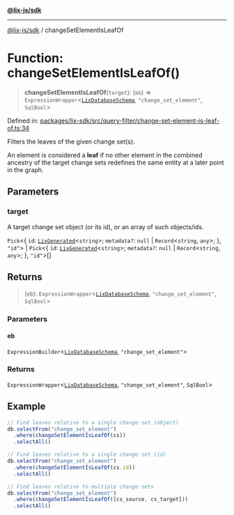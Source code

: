 [**@lix-js/sdk**](../README.md)

***

[@lix-js/sdk](../README.md) / changeSetElementIsLeafOf

# Function: changeSetElementIsLeafOf()

> **changeSetElementIsLeafOf**(`target`): (`eb`) => `ExpressionWrapper`\<[`LixDatabaseSchema`](../type-aliases/LixDatabaseSchema.md), `"change_set_element"`, `SqlBool`\>

Defined in: [packages/lix-sdk/src/query-filter/change-set-element-is-leaf-of.ts:34](https://github.com/opral/monorepo/blob/b744c06f94e2e95227e07cc6016002a653e430d8/packages/lix-sdk/src/query-filter/change-set-element-is-leaf-of.ts#L34)

Filters the leaves of the given change set(s).

An element is considered a **leaf** if no other element in the combined ancestry
of the target change sets redefines the same entity at a later point in the graph.

## Parameters

### target

A target change set object (or its id), or an array of such objects/ids.

`Pick`\<\{ `id`: [`LixGenerated`](../type-aliases/LixGenerated.md)\<`string`\>; `metadata?`: `null` \| `Record`\<`string`, `any`\>; \}, `"id"`\> | `Pick`\<\{ `id`: [`LixGenerated`](../type-aliases/LixGenerated.md)\<`string`\>; `metadata?`: `null` \| `Record`\<`string`, `any`\>; \}, `"id"`\>[]

## Returns

> (`eb`): `ExpressionWrapper`\<[`LixDatabaseSchema`](../type-aliases/LixDatabaseSchema.md), `"change_set_element"`, `SqlBool`\>

### Parameters

#### eb

`ExpressionBuilder`\<[`LixDatabaseSchema`](../type-aliases/LixDatabaseSchema.md), `"change_set_element"`\>

### Returns

`ExpressionWrapper`\<[`LixDatabaseSchema`](../type-aliases/LixDatabaseSchema.md), `"change_set_element"`, `SqlBool`\>

## Example

```ts
// Find leaves relative to a single change set (object)
db.selectFrom("change_set_element")
  .where(changeSetElementIsLeafOf(cs))
  .selectAll()

// Find leaves relative to a single change set (id)
db.selectFrom("change_set_element")
  .where(changeSetElementIsLeafOf(cs.id))
  .selectAll()

// Find leaves relative to multiple change sets
db.selectFrom("change_set_element")
  .where(changeSetElementIsLeafOf([cs_source, cs_target]))
  .selectAll()
```
